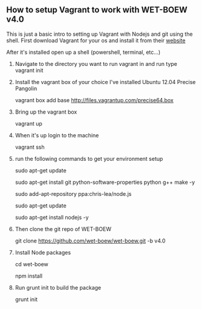 ## How to setup Vagrant to work with WET-BOEW v4.0
This is just a basic intro to setting up Vagrant with Nodejs and git using the shell. 
First download Vagrant for your os and install it from their [website](vagrantup.com)

After it's installed open up a shell (powershell, terminal, etc...)
1. Navigate to the directory you want to run vagrant in and run type 
    vagrant init

2. Install the vagrant box of your choice I've installed Ubuntu 12.04 Precise Pangolin

    vagrant box add base http://files.vagrantup.com/precise64.box

3. Bring up the vagrant box

    vagrant up

4. When it's up login to the machine

    vagrant ssh 

5. run the following commands to get your environment setup

    sudo apt-get update
    
    sudo apt-get install git python-software-properties python g++ make -y
    
    sudo add-apt-repository ppa:chris-lea/node.js
    
    sudo apt-get update
    
    sudo apt-get install nodejs -y

6. Then clone the git repo of WET-BOEW 

    git clone https://github.com/wet-boew/wet-boew.git -b v4.0

7. Install Node packages

    cd wet-boew
    
    npm install

8. Run grunt init to build the package

    grunt init






